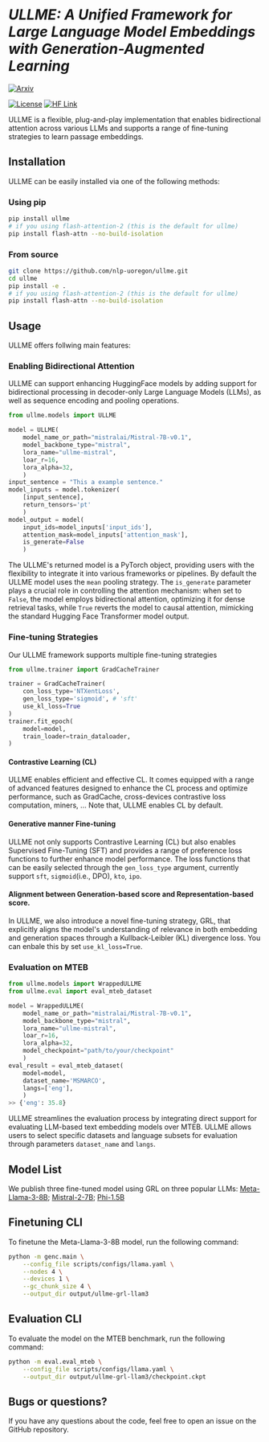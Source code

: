 # *ULLME: A Unified Framework for Large Language Model Embeddings with Generation-Augmented Learning*

[![Arxiv](https://img.shields.io/badge/EMNLP-2024-b31b1b.svg)](https://arxiv.org/pdf/2408.03402)

[![License](https://img.shields.io/badge/License-Apache2.0-FFD4E.svg)](https://huggingface.co/Hieuman/GenC-LlaMa)
[![HF Link](https://img.shields.io/badge/HF%20Models-ULLME-FFD21E.svg)](https://huggingface.co/Hieuman/GenC-LlaMa)

ULLME is a flexible, plug-and-play implementation that enables bidirectional attention across various LLMs and supports a range of fine-tuning strategies to learn passage embeddings.

## Installation
ULLME can be easily installed via one of the following methods:

### Using pip
```bash
pip install ullme
# if you using flash-attention-2 (this is the default for ullme)
pip install flash-attn --no-build-isolation
```

### From source
```bash
git clone https://github.com/nlp-uoregon/ullme.git
cd ullme
pip install -e .
# if you using flash-attention-2 (this is the default for ullme)
pip install flash-attn --no-build-isolation
```

## Usage
ULLME offers follwing main features: 

### Enabling Bidirectional Attention
ULLME can support enhancing HuggingFace models by adding support for bidirectional processing in decoder-only Large Language Models (LLMs), as well as sequence encoding and pooling operations. 
```python
from ullme.models import ULLME

model = ULLME(
    model_name_or_path="mistralai/Mistral-7B-v0.1",
    model_backbone_type="mistral",
    lora_name="ullme-mistral",
    loar_r=16,
    lora_alpha=32,
    )
input_sentence = "This a example sentence."
model_inputs = model.tokenizer(
    [input_sentence], 
    return_tensors='pt'
    )
model_output = model(
    input_ids=model_inputs['input_ids'],
    attention_mask=model_inputs['attention_mask'],
    is_generate=False
    )
```
The ULLME's returned model is a PyTorch object, providing users with the flexibility to integrate it into various frameworks or pipelines. By default the ULLME model uses the `mean` pooling strategy. The ```is_generate``` parameter plays a crucial role in controlling the attention mechanism: when set to ```False```, the model employs bidirectional attention, optimizing it for dense retrieval tasks, while ```True``` reverts the model to causal attention, mimicking the standard Hugging Face Transformer model output.

### Fine-tuning Strategies
Our ULLME framework supports multiple fine-tuning strategies
```python
from ullme.trainer import GradCacheTrainer

trainer = GradCacheTrainer(
    con_loss_type='NTXentLoss',
    gen_loss_type='sigmoid', # 'sft'
    use_kl_loss=True
)
trainer.fit_epoch(
    model=model,
    train_loader=train_dataloader,
)
```
#### Contrastive Learning (CL)
ULLME enables efficient and effective CL. It comes equipped with a range of advanced features designed to enhance the CL process and optimize performance, such as GradCache, cross-devices contrastive loss computation, miners, ... Note that, ULLME enables CL by default. 

#### Generative manner Fine-tuning
ULLME not only supports Contrastive Learning (CL) but also enables Supervised Fine-Tuning (SFT) and provides a range of preference loss functions to further enhance model performance. The loss functions that can be easily selected through the `gen_loss_type` argument, currently support `sft`, `sigmoid`(i.e., DPO), `kto`, `ipo`.

#### Alignment between Generation-based score and Representation-based score.
In ULLME, we also introduce a novel fine-tuning strategy, GRL, that explicitly aligns the model's understanding of relevance in both embedding and generation spaces through a Kullback-Leibler (KL) divergence loss. You can enbale this by set `use_kl_loss=True`. 

### Evaluation on MTEB
```python
from ullme.models import WrappedULLME
from ullme.eval import eval_mteb_dataset

model = WrappedULLME(
    model_name_or_path="mistralai/Mistral-7B-v0.1",
    model_backbone_type="mistral",
    lora_name="ullme-mistral",
    loar_r=16,
    lora_alpha=32,
    model_checkpoint="path/to/your/checkpoint"
    )
eval_result = eval_mteb_dataset(
    model=model,
    dataset_name='MSMARCO',
    langs=['eng'],
    )
>> {'eng': 35.8}
```
ULLME streamlines the evaluation process by integrating direct support for evaluating LLM-based text embedding models over MTEB. ULLME allows users to select specific datasets and language subsets for evaluation through parameters `dataset_name` and `langs`.


## Model List

We publish three fine-tuned model using GRL on three popular LLMs: [Meta-Llama-3-8B](https://huggingface.co/Hieuman/GenC-LlaMa); [Mistral-2-7B](https://huggingface.co/Hieuman/GenC-Mistral); [Phi-1.5B](https://huggingface.co/Hieuman/GenC-Phi1.5)


## Finetuning CLI 

To finetune the Meta-Llama-3-8B model, run the following command:

```bash
python -m genc.main \
    --config_file scripts/configs/llama.yaml \
    --nodes 4 \
    --devices 1 \
    --gc_chunk_size 4 \
    --output_dir output/ullme-grl-llam3
```


## Evaluation CLI
To evaluate the model on the MTEB benchmark, run the following command:
```bash
python -m eval.eval_mteb \
    --config_file scripts/configs/llama.yaml \
    --output_dir output/ullme-grl-llam3/checkpoint.ckpt
```

## Bugs or questions?
If you have any questions about the code, feel free to open an issue on the GitHub repository.

